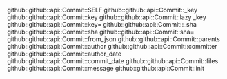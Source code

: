 github::github::api::Commit::SELF
github::github::api::Commit::_key
github::github::api::Commit::key
github::github::api::Commit::lazy _key
github::github::api::Commit::key=
github::github::api::Commit::_sha
github::github::api::Commit::sha
github::github::api::Commit::sha=
github::github::api::Commit::from_json
github::github::api::Commit::parents
github::github::api::Commit::author
github::github::api::Commit::committer
github::github::api::Commit::author_date
github::github::api::Commit::commit_date
github::github::api::Commit::files
github::github::api::Commit::message
github::github::api::Commit::init